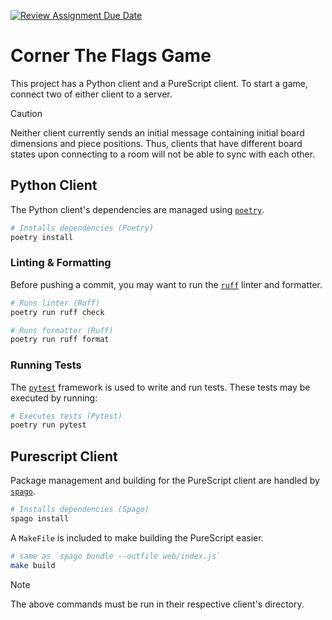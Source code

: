 [![Review Assignment Due Date](https://classroom.github.com/assets/deadline-readme-button-22041afd0340ce965d47ae6ef1cefeee28c7c493a6346c4f15d667ab976d596c.svg)](https://classroom.github.com/a/SsQ6IvG7)

# Corner The Flags Game

This project has a Python client and a PureScript client. To start a game, connect two of either client to a server.


> [!CAUTION]
> Neither client currently sends an initial message containing initial board dimensions and piece positions. Thus, clients that have different board states upon connecting to a room will not be able to sync with each other.

## Python Client

The Python client's dependencies are managed using [`poetry`](https://github.com/python-poetry/poetry).

```bash
# Installs dependencies (Poetry)
poetry install
```

### Linting & Formatting

Before pushing a commit, you may want to run the [`ruff`](https://github.com/astral-sh/ruff) linter and formatter.

```bash
# Runs linter (Ruff)
poetry run ruff check

# Runs formatter (Ruff)
poetry run ruff format
```

### Running Tests

The [`pytest`](https://github.com/pytest-dev/pytest) framework is used to write and run tests. These tests may be executed by running:

```bash
# Executes tests (Pytest)
poetry run pytest
```

## Purescript Client

Package management and building for the PureScript client are handled by [`spago`](https://github.com/purescript/spago).

```bash
# Installs dependencies (Spago)
spago install
```

A `MakeFile` is included to make building the PureScript easier.

```bash
# same as `spago bundle --outfile web/index.js`
make build
```

> [!NOTE]
> The above commands must be run in their respective client's directory.
